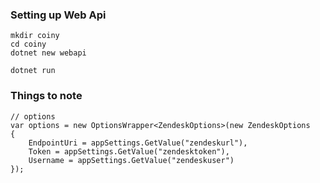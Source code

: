 ### Setting up Web Api

    mkdir coiny
    cd coiny
    dotnet new webapi
    
    dotnet run

### Things to note

    // options
    var options = new OptionsWrapper<ZendeskOptions>(new ZendeskOptions
    {
        EndpointUri = appSettings.GetValue("zendeskurl"),
        Token = appSettings.GetValue("zendesktoken"),
        Username = appSettings.GetValue("zendeskuser")
    });


